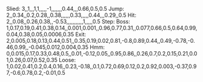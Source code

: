 Slied: 3,,1,,,1,1,,,,,-1,,,,,,,0.44,,,0.66,0.5,0.5
Jump: 2,,0.34,,0.2,0.28,,0.38,,,,,,0.33,,,,,0.44,,,0.29,,0.5
Hit: 2,,0.08,,0.26,0.38,,-0.53,,,,,,,,,,,1,,,,,0.5
Step:
Boss: 1,0.17,0.19,0.41,0.38,0.14,,0.001,0.001,,0.96,0.77,0.31,,0.077,0.66,0.5,0.64,0.99,0.04,0.38,0.05,0.0006,0.35
Exit: 2,0.005,0.18,0.13,0.44,0.51,,0.35,0.19,0.02,0.81,-0.8,0.89,0.44,,0.49,-0.78,-0.46,0.99,,-0.045,0.012,0.004,0.35
Hmm: 0,0.015,0.17,0.33,0.48,0.5,,0.01,-0.12,0.05,,0.95,0.86,,0.26,0.7,0.2,0.15,0.21,0.01,0.26,0.07,0.52,0.35
Loose: 1,0.02,0.41,0.2,0.4,0.16,,0.23,-0.18,,0.1,0.72,0.69,0.12,0.2,0.92,0.003,-0.37,0.97,-0.6,0.78,0.2,-0.01,0.5